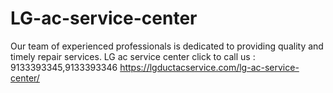 # LG-ac-service-center
Our team of experienced professionals is dedicated to providing quality and timely repair services. LG ac service center click to call us : 9133393345,9133393346 https://lgductacservice.com/lg-ac-service-center/
